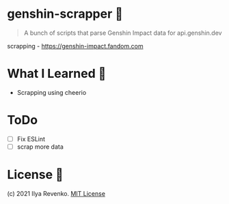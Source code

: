 # genshin-scrapper 💾
> A bunch of scripts that parse Genshin Impact data for api.genshin.dev

scrapping - https://genshin-impact.fandom.com

# What I Learned 🧠
- Scrapping using cheerio

# ToDo
- [ ] Fix ESLint
- [ ] scrap more data

# License 📑 
(c) 2021 Ilya Revenko. [MIT License](https://tldrlegal.com/license/mit-license)
